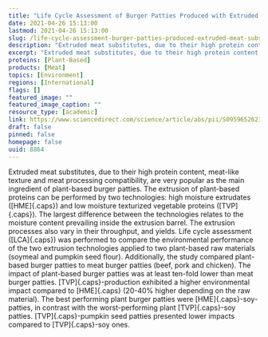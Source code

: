 ```yaml
---
title: "Life Cycle Assessment of Burger Patties Produced with Extruded Meat Substitutes"
date: 2021-04-26 15:13:00
lastmod: 2021-04-26 15:13:00
slug: /life-cycle-assessment-burger-patties-produced-extruded-meat-substitutes
description: "Extruded meat substitutes, due to their high protein content, meat-like texture and meat processing compatibility, are very popular as the main ingredient of plant-based burger patties. The extrusion of plant-based proteins can be performed by two technologies: high moisture extrudates (HME) and low moisture texturized vegetable proteins (TVP). The largest difference between the technologies relates to the moisture content prevailing inside the extrusion barrel. The extrusion processes also vary in their throughput, and yields."
excerpt: "Extruded meat substitutes, due to their high protein content, meat-like texture and meat processing compatibility, are very popular as the main ingredient of plant-based burger patties. The extrusion of plant-based proteins can be performed by two technologies: high moisture extrudates (HME) and low moisture texturized vegetable proteins (TVP). The largest difference between the technologies relates to the moisture content prevailing inside the extrusion barrel. The extrusion processes also vary in their throughput, and yields."
proteins: [Plant-Based]
products: [Meat]
topics: [Environment]
regions: [International]
flags: []
featured_image: ""
featured_image_caption: ""
resource_type: [academic]
link: https://www.sciencedirect.com/science/article/abs/pii/S0959652621013962
draft: false
pinned: false
homepage: false
uuid: 8864
---
```

Extruded meat substitutes, due to their high protein content, meat-like
texture and meat processing compatibility, are very popular as the main
ingredient of plant-based burger patties. The extrusion of plant-based
proteins can be performed by two technologies: high moisture extrudates
([HME]{.caps}) and low moisture texturized vegetable proteins
([TVP]{.caps}). The largest difference between the technologies relates
to the moisture content prevailing inside the extrusion barrel. The
extrusion processes also vary in their throughput, and yields. Life
cycle assessment ([LCA]{.caps}) was performed to compare the
environmental performance of the two extrusion technologies applied to
two plant-based raw materials (soymeal and pumpkin seed flour).
Additionally, the study compared plant-based burger patties to meat
burger patties (beef, pork and chicken). The impact of plant-based
burger patties was at least ten-fold lower than meat burger patties.
[TVP]{.caps}-production exhibited a higher environmental impact compared
to [HME]{.caps} (20-40% higher depending on the raw material). The best
performing plant burger patties were [HME]{.caps}-soy-patties, in
contrast with the worst-performing plant [TVP]{.caps}-soy patties.
[TVP]{.caps}-pumpkin seed patties presented lower impacts compared to
[TVP]{.caps}-soy ones.

